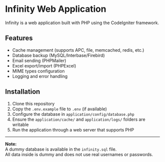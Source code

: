 # Infinity Web Application

Infinity is a web application built with PHP using the CodeIgniter framework.

## Features

- Cache management (supports APC, file, memcached, redis, etc.)
- Database backup (MySQL/Interbase/Firebird)
- Email sending (PHPMailer)
- Excel export/import (PHPExcel)
- MIME types configuration
- Logging and error handling

## Installation

1. Clone this repository
2. Copy the `.env.example` file to `.env` (if available)
3. Configure the database in `application/config/database.php`
4. Ensure the `application/cache/` and `application/logs/` folders are writable
5. Run the application through a web server that supports PHP

---
**Note:**  
A dummy database is available in the `infinity.sql` file.  
All data inside is dummy and does not use real usernames or passwords.